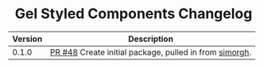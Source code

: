 <h1 align="center">Gel Styled Components Changelog</h1>

| Version | Description |
|---------|-------------|
| 0.1.0   | [PR #48](https://github.com/BBC-News/psammead/pull/48) Create initial package, pulled in from [simorgh](https://github.com/BBC-News/psammead/blob/latest/CONTRIBUTING.md). |
